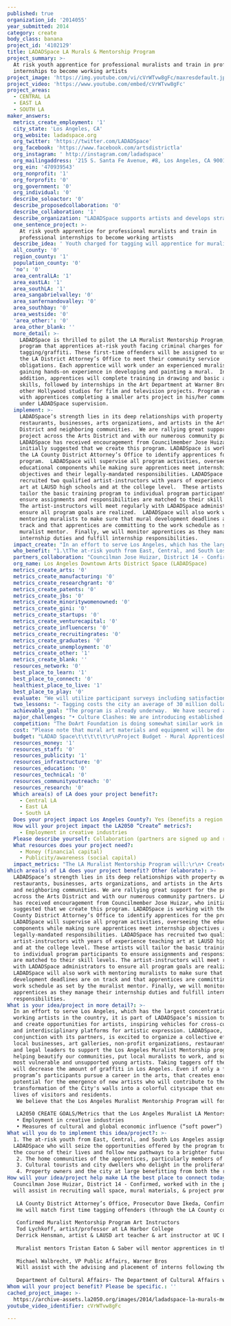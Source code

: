 ```yaml
---
published: true
organization_id: '2014055'
year_submitted: 2014
category: create
body_class: banana
project_id: '4102129'
title: LADADSpace LA Murals & Mentorship Program
project_summary: >-
  At risk youth apprentice for professional muralists and train in professional
  internships to become working artists
project_image: 'https://img.youtube.com/vi/cVrWTvw8gFc/maxresdefault.jpg'
project_video: 'https://www.youtube.com/embed/cVrWTvw8gFc'
project_areas:
  - CENTRAL LA
  - EAST LA
  - SOUTH LA
maker_answers:
  metrics_create_employment: '1'
  city_state: 'Los Angeles, CA'
  org_website: ladadspace.org
  org_twitter: 'https://twitter.com/LADADSpace'
  org_facebook: 'https://www.facebook.com/artsdistrictla'
  org_instagram: ' http://instagram.com/ladadspace'
  org_mailingaddress: '215 S. Santa Fe Avenue, #8, Los Angeles, CA 90012    '
  org_ein: '470939543'
  org_nonprofit: '1'
  org_forprofit: '0'
  org_government: '0'
  org_individual: '0'
  describe_soloactor: '0'
  describe_proposedcollaboration: '0'
  describe_collaboration: '1'
  describe_organization: "LADADSpace supports artists and develops strategies to preserve the Arts District as a productive creative community.\r\n"
  one_sentence_project: >-
    At risk youth apprentice for professional muralists and train in
    professional internships to become working artists
  describe_idea: ' Youth charged for tagging will apprentice for muralists followed by internship opportunities to channel their creativity. '
  all_county: '0'
  region_county: '1'
  population_county: '0'
  'no': '0'
  area_centralLA: '1'
  area_eastLA: '1'
  area_southLA: '1'
  area_sangabrielvalley: '0'
  area_sanfernandovalley: '0'
  area_southbay: '0'
  area_westside: '0'
  'area_other:': '0'
  area_other_blank: ''
  more_detail: >-
    LADADSpace is thrilled to pilot the LA Muralist Mentorship Program; a
    program that apprentices at-risk youth facing criminal charges for
    tagging/graffiti. These first-time offenders will be assigned to us through
    the LA District Attorney’s Office to meet their community service
    obligations. Each apprentice will work under an experienced muralist,
    gaining hands-on experience in developing and painting a mural.  In
    addition, apprentices will complete training in drawing and basic artistic
    skills, followed by internships in the Art Department at Warner Bros. and/or
    other Hollywood studios for film and television projects. Program closes
    with apprentices completing a smaller arts project in his/her community
    under LADADSpace supervision.
  implement: >-
    LADADSpace’s strength lies in its deep relationships with property owners,
    restaurants, businesses, arts organizations, and artists in the Arts
    District and neighboring communities.  We are rallying great support for the
    project across the Arts District and with our numerous community partners.
    LADADSpace has received encouragement from Councilmember Jose Huizar, who
    initially suggested that we create this program. LADADSpace is working with
    the LA County District Attorney’s Office to identify apprentices for the
    program.  LADADSpace will supervise all program activities, overseeing the
    educational components while making sure apprentices meet internship
    objectives and their legally-mandated responsibilities. LADADSpace has
    recruited two qualified artist-instructors with years of experience teaching
    art at LAUSD high schools and at the college level.  These artists will
    tailor the basic training program to individual program participants to
    ensure assignments and responsibilities are matched to their skill levels. 
    The artist-instructors will meet regularly with LADADSpace administrators to
    ensure all program goals are realized.  LADADSpace will also work with
    mentoring muralists to make sure that mural development deadlines are on
    track and that apprentices are committing to the work schedule as set by the
    muralist mentor.  Finally, we will monitor apprentices as they manage their
    internship duties and fulfill internship responsibilities.    
  impact_create: "In an effort to serve Los Angeles, which has the largest concentration of working artists in the country, it is part of LADADSpace’s mission to support and create opportunities for artists, inspiring vehicles for cross-cultural and interdisciplinary platforms for artistic expression.  LADADSpace, in conjunction with its partners, is excited to organize a collective effort of local businesses, art galleries, non-profit organizations, restaurants, civic, and legal leaders to support the Los Angeles Muralist Mentorship program, helping beautify our communities, put local muralists to work, and support our most vulnerable and unsupported young artists. Taking taggers off the streets will decrease the amount of graffiti in Los Angeles.  Even if only a few of the program’s participants pursue a career in the arts, that creates enormous potential for the emergence of new artists who will contribute to the growing transformation of the City's walls into a colorful cityscape that enriches the lives of visitors and residents.  \r\nWe believe that the Los Angeles Muralist Mentorship Program will foster artistic entrepreneurship and inclusivity, creating opportunities that extend to neighboring communities and bolstering cross cultural and economic relationships between the Arts District, Central Los Angeles, and East Los Angeles.  \r\n\r\nLA2050 CREATE GOALS/Metrics that the Los Angeles Muralist LA Mentorship Program include:\r\n• Employment in creative industries\r\n• Measures of cultural and global economic influence (“soft power”) (Dream Metric)\r\n\r\n"
  who_benefit: "1.\tThe at-risk youth from East, Central, and South Los Angeles assigned to LADADSpace who will seize the opportunities offered by the program to alter the course of their lives and follow new pathways to a brighter future.\r\n2.     The home communities of the apprentices, particularly members of their peer group who will witness the apprentice's transformation from tagger to artist.  Home communities will also benefit from the contribution of the smaller art project that the apprentice brings back to and/or creates in his/her community\r\n3.\tCultural tourists and city dwellers who delight in the proliferation of mural art on the City's walls.\r\n4.\tProperty owners and the city at large benefitting from both the reduction of graffiti and the availability of new mural art in the city of Los Angeles.\r\n"
  partners_collaboration: "Councilman Jose Huizar, District 14 - Confirmed, worked with in the past. He will assist in recruiting wall space, mural materials, & project promotion.\r\n\r\nLA County District Attorney’s Office, Prosecutor Dave Ikeda,  Confirmed.\r\nHe will match first time tagging offenders  (through the LA County court system) with our program to satisfy their community service requirement.  \r\n\r\nConfirmed Muralist Mentorship Program Art Instructors\r\nTod Lychkoff, artist/professor at LA Harbor College\r\nDerrick Hensman, artist & LAUSD art teacher & art instructor at UC Berkeley: will evaluate apprentice skill level, teach weekly lessons & supervise visits to LA Arts institutions over a three month period.\r\n\r\nMuralist mentors Tristan Eaton & Saber will mentor apprentices in the mural making. He pursued street art as a teenager and painted on everything in the urban landscape from billboards to dumpsters. He is a self-proclaimed skateboarding punk who as a teenager was arrested for various crimes including shoplifting and tagging with graffiti. He consults with Hasbro, Pepsi, and Nike, is sponsored by Versace, & his work can be seen at the Cooper Hewitt Museum and at the MOMA.  Saber is most famous for an exceptionally large piece he did on the concrete bank of the LA River in 1997.  The full color piece took 97 gallons of paint and 35 nights spread out over the course of a year to complete. The final work, measuring 250 x 55 feet has been called \"the largest graffiti painting ever.\" Saber has been called by the Washington Post \"one of the best Graffiti Writers of all time.\" Both muralists are confirmed and we have worked with them previously.\r\n\r\nMichael Walbrecht, VP Public Affairs, Warner Bros\r\nWill assist with the advising and placement of interns following the mentorship program and arts education. Confirmed, pre-existing partnership. \r\n\r\nDepartment of Cultural Affairs-  The Department of Cultural Affairs was authorized by the City Council to establish and run a City-wide mural program in Oct 2013. As such, we will work with DCA to identify resources, including use of available fiscal year 2014/15 City funding for the creation of new murals, in order to further fund the program. We will work with DCA to apply for Mural disposition plan funding, which provides $20K per City Council District for the creation of new murals. DCA will work with us through DCA's role in administering the City's mural program."
  org_name: Los Angeles Downtown Arts District Space (LADADSpace)
  metrics_create_arts: '0'
  metrics_create_manufacturing: '0'
  metrics_create_researchgrant: '0'
  metrics_create_patents: '0'
  metrics_create_jbs: '0'
  metrics_create_minoritywomenowned: '0'
  metrics_create_gini: '0'
  metrics_create_startups: '0'
  metrics_create_venturecapital: '0'
  metrics_create_influencers: '0'
  metrics_create_recruitingrates: '0'
  metrics_create_graduates: '0'
  metrics_create_unemployment: '0'
  metrics_create_other: '1'
  metrics_create_blank: ''
  resources_network: '0'
  best_place_to_learn: '1'
  best_place_to_connect: '0'
  healthiest_place_to_live: '1'
  best_place_to_play: '0'
  evaluate: "We will utilize participant surveys including satisfaction scales to gauge feedback.  We will examine benchmarks and program milestones using an organizational development growth scale.  As this is a pilot program, our primary goal is to make sure that each participant completes the full program.  There are clear benchmarks by which we can define progress:\r\n \r\n• Completion of the artistic basic skills training (certificate awarded)\r\n• Completion of the mural under the mentoring muralist\r\n• Completion of the Internship\r\n• Completion of the artistic project within the home communities\r\n• Retention of apprentices, mentors, and teaching artists throughout  the full duration of the program.  We will also check in with the apprentices during the following year to see if the program has successfully led to part-time/full time job or educational opportunities as artists.  \r\n\r\n\r\n \r\n"
  two_lessons: "- Tagging costs the city an average of 30 million dollars per year in direct and indirect costs (ie repeated removal, equipment, trucks and labor in LA county, etc.)  In response to these findings, the Office of Council District 14 invited LADADSpace to develop a project to help mentor at-risk youth and troubled artists in the community.\r\n\r\n- As LADADSpace has grown and expanded over the last ten years, we have learned that in order for artists on the fringe of the Arts District to feel a part of the community, established in-roads and programs must be created to welcome them.  This program is designed to integrate apprentices over an extensive period of professional art making in the city of Los Angeles, and we are excited to build new relationships between artists in the district and beyond! \r\n \r\n"
  achievable_goal: "The program is already underway.  We have secured a wall at the West Coast Roofing building in downtown Los Angeles designated for this program, and muralist Saber has already begun the pre-planning.  In addition we are in development with three other businesses in the downtown area.   All listed partners have committed to the project and our timeline extends through the summer of 2015.\r\n \r\nProject Timeline\r\n\r\nLate Sumer and Early Fall\r\n• Organize schedule\r\n• Securing mural walls (ongoing)\r\n• Hiring mentor muralists and teaching artists\r\n• Establishing written agreements between partners and “rules” of program\r\n• Selection of arts apprentices assigned from LA County District Attorney’s Office\r\n \r\nFall and Early Winter  2014\r\n• Apprentices are paired with mentor muralists and begin work (muralists may be at different stages with each project)\r\n• Apprentices receive training from art instructors who will evaluate their artistic skills and provide related assignments.\r\n\r\nWinter 2015\r\n• Apprentices receive certificates indicating completion of the mural apprenticeship program\r\n• Turnover of mural wall space opening up walls that are finished\r\n• Warner Bros./Additional Studio internships \r\n\r\nSpring and Summer 2015\r\n• Apprentices conduct small arts project in their home communities\r\n• Apprentices receive program reference(s) for jobs and/or higher education opportunities  \r\n \r\n"
  major_challenges: "• Culture Clashes: We are introducing established artists with apprentice artists who are likely brand new to the Arts District and to the experience of formalized art making.  There may be some communication and cultural gaps as these groups get to know each other and learn how to work together and communicate.  Fortunately the professional muralists have expressed that they too struggled with the law in their youth for graffiti and tagging, and feel they can relay their experience and insights with the apprentices.  We also believe that artistic synergy between all of the artists will generate a common interest and base for communication.  \r\n\r\n• Project Time frame: This is by design a long-term multifaceted project, dependent on one-on-one relationships.  While the project will move forward with or without funding, we would love to be able to support apprentices beyond their community service obligation with arts project and internship stipends. In addition, the ability to pay an honorarium to teaching artists and muralists also is a show of respect and appreciation.  \r\n \r\n"
  competition: "The DoArt Foundation is doing somewhat similar work in this area, however the Los Angeles Mural Mentorship program is distinct in that it:\r\n\r\n•\tPairs apprentices with professional artists with similar backgrounds\r\n•\tPairs apprentices with artists to do real work to beautify the city\r\n•\tFunnels apprentices into arts education and arts job training\r\n•\tProvides interns with real world job experience in practical arts jobs for the leading studios in the country\r\n•\tSupervises students to create self devised arts projects within their home communities so as to share their skills and set an example for their peer groups\r\n\r\n"
  cost: "Please note that mural art materials and equipment will be donated by the building owners and/or through support from the city.  LADAD Space is also prepared to commit $20,000 from District filmmaking and is working with the DCA to apply for Mural disposition plan funding, which provides $20,000 per City Council District for the creation of new murals.\r\n"
  budget: "LADAD Space\t\t\t\t\t\r\nProject Budget - Mural Apprenticeship\t\t\t\t\t\r\n\t\t\t\t       Per Apprentice\tFull Project (4 Apprentices)\r\nTeaching Artists\t       $3,600\t                $14,400\r\nMuralists\t\t\t\t$7,200\t                $28,800\r\nProject Management\t$14,500\t                $14,500\r\nInternship Stipend\t\t$3,500\t                $14,000\r\nComm. Arts Project \t$3,500\t                $14,000\r\nTools and Supplies\t$2,500\t                $10,000\r\nTaxes and Fees\t\t$3,800\t                $3,800\r\n\t\t\t\t\t\r\n\t\t\t\t\t\r\n\t\t\t\t\t\r\nTOTAL\t\t\t\t$38,600\t                $99,500\r\n\t\t\t\t\t\r\n\t\t\t\t\t\r\n\t\t\t\t\t\r\n\t\t\t\t\t\r\nTeaching Artists= $30/hr x 10 hrs a week x 12 weeks\t\t\t\t\t\r\nMuralists = $30/hr x 20 hrs a week x 12 weeks\t\t\t\t\t\r\n"
  resources_money: '1'
  resources_staff: '0'
  resources_publicity: '1'
  resources_infrastructure: '0'
  resources_education: '0'
  resources_technical: '0'
  resources_communityoutreach: '0'
  resources_research: '0'
  Which area(s) of LA does your project benefit?:
    - Central LA
    - East LA
    - South LA
  Does your project impact Los Angeles County?: Yes (benefits a region of LA County)
  How will your project impact the LA2050 “Create” metrics?:
    - Employment in creative industries
  Please describe yourself: Collaboration (partners are signed up and ready to hit the ground running!)
  What resources does your project need?:
    - Money (financial capital)
    - Publicity/awareness (social capital)
  impact_metrics: "The LA Muralist Mentorship Program will:\r\n• Create an arts education program designed to support troubled young people who demonstrate an interest in art but have little or no opportunities to pursue that interest or develop their talent.\r\n• Abate graffiti\r\n• Strengthen ties between community artists, criminalized young artists, LA business owners who want to beautify their establishment walls, and the Office of City Council District 14, also interested in beautifying the city\r\n• Transform taggers into artists one person at a time\r\n• Create new mural art in the city of LA\r\n• Create new artistic projects in East, Central, and South LA from apprentices coming from these communities\r\n• Build relationships between artists and civic leaders in the Arts District and East, Central, and South LA\r\n• Direct at-risk youth into artistic training and internships that foster skills for jobs in the arts sector.\r\n\r\n\r\n\r\nLA2050 Metric; Employment in creative industries:\r\nIt is part of LADADSpace’s vision to support the evolution and livelihood of local artists and artists of neighboring communities as part of the healthy arts ecosystem of LA that can serve diverse audiences. Through our mentorship program, we will put artists to work, supporting the creativity and community connections of the mentoring muralists, teaching artists, and the apprentices. We will support the apprentices over the course of several months where he/she learns artistic skills, matures under a mentoring artist, gains hands-on job experience through an internship, and develops a scaled artistic project within his or her home community.  We believe that such a personalized, lengthy program will increase chances for transformative success for participating apprentices.  \r\n\r\nLA2050 Metric; Measures of cultural and global economic influence:\r\nWe believe that in order to diversify our artist and audience base, there must be organic inroads for artists to develop new work.  We are interested in supporting developing multicultural artists who will in turn create strong artistic work within their communities and serve as ambassadors for the Arts District as a place that supports and nurtures talent.  \r\n\r\n"
Which area(s) of LA does your project benefit? Other (elaborate): >-
  LADADSpace’s strength lies in its deep relationships with property owners,
  restaurants, businesses, arts organizations, and artists in the Arts District
  and neighboring communities. We are rallying great support for the project
  across the Arts District and with our numerous community partners. LADADSpace
  has received encouragement from Councilmember Jose Huizar, who initially
  suggested that we create this program. LADADSpace is working with the LA
  County District Attorney’s Office to identify apprentices for the program.
  LADADSpace will supervise all program activities, overseeing the educational
  components while making sure apprentices meet internship objectives and their
  legally-mandated responsibilities. LADADSpace has recruited two qualified
  artist-instructors with years of experience teaching art at LAUSD high schools
  and at the college level. These artists will tailor the basic training program
  to individual program participants to ensure assignments and responsibilities
  are matched to their skill levels. The artist-instructors will meet regularly
  with LADADSpace administrators to ensure all program goals are realized.
  LADADSpace will also work with mentoring muralists to make sure that mural
  development deadlines are on track and that apprentices are committing to the
  work schedule as set by the muralist mentor. Finally, we will monitor
  apprentices as they manage their internship duties and fulfill internship
  responsibilities.
What is your idea/project in more detail?: >-
  In an effort to serve Los Angeles, which has the largest concentration of
  working artists in the country, it is part of LADADSpace’s mission to support
  and create opportunities for artists, inspiring vehicles for cross-cultural
  and interdisciplinary platforms for artistic expression. LADADSpace, in
  conjunction with its partners, is excited to organize a collective effort of
  local businesses, art galleries, non-profit organizations, restaurants, civic,
  and legal leaders to support the Los Angeles Muralist Mentorship program,
  helping beautify our communities, put local muralists to work, and support our
  most vulnerable and unsupported young artists. Taking taggers off the streets
  will decrease the amount of graffiti in Los Angeles. Even if only a few of the
  program’s participants pursue a career in the arts, that creates enormous
  potential for the emergence of new artists who will contribute to the growing
  transformation of the City's walls into a colorful cityscape that enriches the
  lives of visitors and residents. 
   We believe that the Los Angeles Muralist Mentorship Program will foster artistic entrepreneurship and inclusivity, creating opportunities that extend to neighboring communities and bolstering cross cultural and economic relationships between the Arts District, Central Los Angeles, and East Los Angeles. 
   
   LA2050 CREATE GOALS/Metrics that the Los Angeles Muralist LA Mentorship Program include:
   • Employment in creative industries
   • Measures of cultural and global economic influence (“soft power”) (Dream Metric)
What will you do to implement this idea/project?: >-
  1. The at-risk youth from East, Central, and South Los Angeles assigned to
  LADADSpace who will seize the opportunities offered by the program to alter
  the course of their lives and follow new pathways to a brighter future.
   2. The home communities of the apprentices, particularly members of their peer group who will witness the apprentice's transformation from tagger to artist. Home communities will also benefit from the contribution of the smaller art project that the apprentice brings back to and/or creates in his/her community
   3. Cultural tourists and city dwellers who delight in the proliferation of mural art on the City's walls.
   4. Property owners and the city at large benefitting from both the reduction of graffiti and the availability of new mural art in the city of Los Angeles.
How will your idea/project help make LA the best place to connect today? In LA2050?: >-
  Councilman Jose Huizar, District 14 - Confirmed, worked with in the past. He
  will assist in recruiting wall space, mural materials, & project promotion.
   
   LA County District Attorney’s Office, Prosecutor Dave Ikeda, Confirmed.
   He will match first time tagging offenders (through the LA County court system) with our program to satisfy their community service requirement. 
   
   Confirmed Muralist Mentorship Program Art Instructors
   Tod Lychkoff, artist/professor at LA Harbor College
   Derrick Hensman, artist & LAUSD art teacher & art instructor at UC Berkeley: will evaluate apprentice skill level, teach weekly lessons & supervise visits to LA Arts institutions over a three month period.
   
   Muralist mentors Tristan Eaton & Saber will mentor apprentices in the mural making. He pursued street art as a teenager and painted on everything in the urban landscape from billboards to dumpsters. He is a self-proclaimed skateboarding punk who as a teenager was arrested for various crimes including shoplifting and tagging with graffiti. He consults with Hasbro, Pepsi, and Nike, is sponsored by Versace, & his work can be seen at the Cooper Hewitt Museum and at the MOMA. Saber is most famous for an exceptionally large piece he did on the concrete bank of the LA River in 1997. The full color piece took 97 gallons of paint and 35 nights spread out over the course of a year to complete. The final work, measuring 250 x 55 feet has been called "the largest graffiti painting ever." Saber has been called by the Washington Post "one of the best Graffiti Writers of all time." Both muralists are confirmed and we have worked with them previously.
   
   Michael Walbrecht, VP Public Affairs, Warner Bros
   Will assist with the advising and placement of interns following the mentorship program and arts education. Confirmed, pre-existing partnership. 
   
   Department of Cultural Affairs- The Department of Cultural Affairs was authorized by the City Council to establish and run a City-wide mural program in Oct 2013. As such, we will work with DCA to identify resources, including use of available fiscal year 2014/15 City funding for the creation of new murals, in order to further fund the program. We will work with DCA to apply for Mural disposition plan funding, which provides $20K per City Council District for the creation of new murals. DCA will work with us through DCA's role in administering the City's mural program.
Whom will your project benefit? Please be specific.: ''
cached_project_image: >-
  https://archive-assets.la2050.org/images/2014/ladadspace-la-murals-mentorship-program/img.youtube.com/vi/cVrWTvw8gFc/maxresdefault.jpg
youtube_video_identifier: cVrWTvw8gFc

---
```


